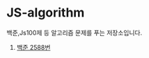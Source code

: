 # JS-algorithm
백준,Js100제 등 알고리즘 문제를 푸는 저장소입니다. 

1. [백준 2588번](https://github.com/subincdev/JS-algorithm/blob/main/baekjun/2588.md) 
